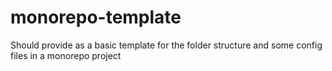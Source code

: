 # monorepo-template
Should provide as a basic template for the folder structure and some config files in a monorepo project
